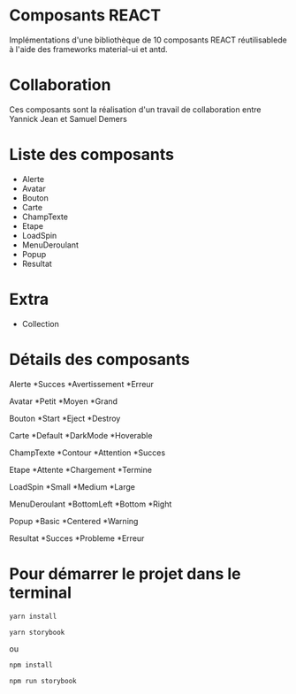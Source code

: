 # Composants REACT 

Implémentations d'une bibliothèque de 10 composants REACT réutilisablede à l'aide des frameworks material-ui et antd.

# Collaboration

Ces composants sont la réalisation d'un travail de collaboration entre Yannick Jean et Samuel Demers

# Liste des composants
* Alerte
* Avatar
* Bouton
* Carte
* ChampTexte
* Etape
* LoadSpin
* MenuDeroulant
* Popup
* Resultat

# Extra
* Collection

# Détails des composants 

Alerte
*Succes
*Avertissement
*Erreur

Avatar
*Petit
*Moyen
*Grand

Bouton
*Start
*Eject
*Destroy

Carte
*Default
*DarkMode
*Hoverable

ChampTexte
*Contour
*Attention
*Succes

Etape
*Attente
*Chargement
*Termine

LoadSpin
*Small
*Medium
*Large

MenuDeroulant
*BottomLeft
*Bottom
*Right

Popup
*Basic
*Centered
*Warning

Resultat
*Succes
*Probleme
*Erreur

# Pour démarrer le projet dans le terminal

```sh
yarn install
```
```sh
yarn storybook
```
ou
```sh
npm install
```
```sh
npm run storybook
```

